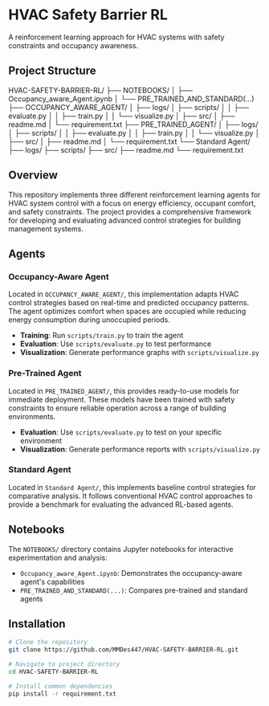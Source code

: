 # HVAC Safety Barrier RL

A reinforcement learning approach for HVAC systems with safety constraints and occupancy awareness.

## Project Structure
HVAC-SAFETY-BARRIER-RL/
├── NOTEBOOKS/
│   ├── Occupancy_aware_Agent.ipynb
│   └── PRE_TRAINED_AND_STANDARD(...)
├── OCCUPANCY_AWARE_AGENT/
│   ├── logs/
│   ├── scripts/
│   │   ├── evaluate.py
│   │   ├── train.py
│   │   └── visualize.py
│   ├── src/
│   ├── readme.md
│   └── requirement.txt
├── PRE_TRAINED_AGENT/
│   ├── logs/
│   ├── scripts/
│   │   ├── evaluate.py
│   │   ├── train.py
│   │   └── visualize.py
│   ├── src/
│   ├── readme.md
│   └── requirement.txt
└── Standard Agent/
    ├── logs/
    ├── scripts/
    ├── src/
    ├── readme.md
    └── requirement.txt
## Overview

This repository implements three different reinforcement learning agents for HVAC system control with a focus on energy efficiency, occupant comfort, and safety constraints. The project provides a comprehensive framework for developing and evaluating advanced control strategies for building management systems.

## Agents

### Occupancy-Aware Agent

Located in `OCCUPANCY_AWARE_AGENT/`, this implementation adapts HVAC control strategies based on real-time and predicted occupancy patterns. The agent optimizes comfort when spaces are occupied while reducing energy consumption during unoccupied periods.

- **Training**: Run `scripts/train.py` to train the agent
- **Evaluation**: Use `scripts/evaluate.py` to test performance
- **Visualization**: Generate performance graphs with `scripts/visualize.py`

### Pre-Trained Agent

Located in `PRE_TRAINED_AGENT/`, this provides ready-to-use models for immediate deployment. These models have been trained with safety constraints to ensure reliable operation across a range of building environments.

- **Evaluation**: Use `scripts/evaluate.py` to test on your specific environment
- **Visualization**: Generate performance reports with `scripts/visualize.py`

### Standard Agent

Located in `Standard Agent/`, this implements baseline control strategies for comparative analysis. It follows conventional HVAC control approaches to provide a benchmark for evaluating the advanced RL-based agents.

## Notebooks

The `NOTEBOOKS/` directory contains Jupyter notebooks for interactive experimentation and analysis:

- `Occupancy_aware_Agent.ipynb`: Demonstrates the occupancy-aware agent's capabilities
- `PRE_TRAINED_AND_STANDARD(...)`: Compares pre-trained and standard agents

## Installation

```bash
# Clone the repository
git clone https://github.com/MMDes447/HVAC-SAFETY-BARRIER-RL.git

# Navigate to project directory
cd HVAC-SAFETY-BARRIER-RL

# Install common dependencies
pip install -r requirement.txt
